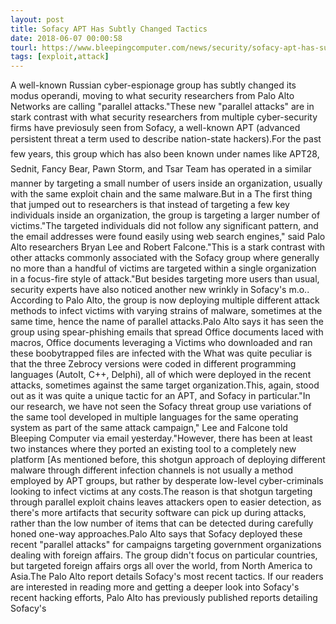 ```yaml
---
layout: post
title: Sofacy APT Has Subtly Changed Tactics
date: 2018-06-07 00:00:58
tourl: https://www.bleepingcomputer.com/news/security/sofacy-apt-has-subtly-changed-tactics/
tags: [exploit,attack]
---
```

A well-known Russian cyber-espionage group has subtly changed its modus operandi, moving to what security researchers from Palo Alto Networks are calling "parallel attacks."These new "parallel attacks" are in stark contrast with what security researchers from multiple cyber-security firms have previosuly seen from Sofacy, a well-known APT (advanced persistent threat a term used to describe nation-state hackers).For the past few years, this group which has also been known under names like APT28, Sednit, Fancy Bear, Pawn Storm, and Tsar Team has operated in a similar manner by targeting a small number of users inside an organization, usually with the same exploit chain and the same malware.But in a The first thing that jumped out to researchers is that instead of targeting a few key individuals inside an organization, the group is targeting a larger number of victims."The targeted individuals did not follow any significant pattern, and the email addresses were found easily using web search engines," said Palo Alto researchers Bryan Lee and Robert Falcone."This is a stark contrast with other attacks commonly associated with the Sofacy group where generally no more than a handful of victims are targeted within a single organization in a focus-fire style of attack."But besides targeting more users than usual, security experts have also noticed another new wrinkly in Sofacy's m.o.. According to Palo Alto, the group is now deploying multiple different attack methods to infect victims with varying strains of malware, sometimes at the same time, hence the name of parallel attacks.Palo Alto says it has seen the group using spear-phishing emails that spread Office documents laced with macros, Office documents leveraging a Victims who downloaded and ran these boobytrapped files are infected with the What was quite peculiar is that the three Zebrocy versions were coded in different programming languages (AutoIt, C++, Delphi), all of which were deployed in the recent attacks, sometimes against the same target organization.This, again, stood out as it was quite a unique tactic for an APT, and Sofacy in particular."In our research, we have not seen the Sofacy threat group use variations of the same tool developed in multiple languages for the same operating system as part of the same attack campaign," Lee and Falcone told Bleeping Computer via email yesterday."However, there has been at least two instances where they ported an existing tool to a completely new platform [As mentioned before, this shotgun approach of deploying different malware through different infection channels is not usually a method employed by APT groups, but rather by desperate low-level cyber-criminals looking to infect victims at any costs.The reason is that shotgun targeting through parallel exploit chains leaves attackers open to easier detection, as there's more artifacts that security software can pick up during attacks, rather than the low number of items that can be detected during carefully honed one-way approaches.Palo Alto says that Sofacy deployed these recent "parallel attacks" for campaigns targeting government organizations dealing with foreign affairs. The group didn't focus on particular countries, but targeted foreign affairs orgs all over the world, from North America to Asia.The Palo Alto report details Sofacy's most recent tactics. If our readers are interested in reading more and getting a deeper look into Sofacy's recent hacking efforts, Palo Alto has previously published reports detailing Sofacy's 